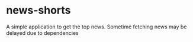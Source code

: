 # news-shorts
A simple application to get the top news. Sometime fetching news may be delayed due to dependencies
